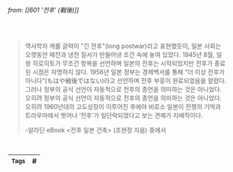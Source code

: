 
###### from: [[601 '전후' (戰後)]]

<br/>

>역사학자 캐롤 글럭이 "긴 전후"(long postwar)라고 표현했듯이, 일본 사회는 오랫동안 패전과 냉전 질서가 만들어낸 조건 속에 놓여 있었다. 1945년 8월, 일왕 히로히토가 무조건 항복을 선언하며 일본의 전후는 시작되었지만 전후가 종료된 시점은 자명하지 않다. 1956년 일본 정부는 경제백서를 통해 “더 이상 전후가 아니다”(もはや戦後ではない)라고 선언하며 전후 부흥이 완료되었음을 알렸다. 그러나 정부의 공식 선언이 자동적으로 전후의 종언을 의미하는 것은 아니었다. 오히려  정부의 공식 선언이 자동적으로 전후의 종언을 의미하는 것은 아니었다. 오히려 1960년대의 고도성장이 이루어진 후에야 비로소 일본이 전쟁의 기억과 트라우마에서 벗어나 ‘전후’가 일단락되었다고 보는 견해가 지배적이다.  
>
>-알라딘 eBook <전후 일본 건축> (조현정 지음) 중에서 

<br/>

| <small> Tags </small> | # |
| --- | --- |
